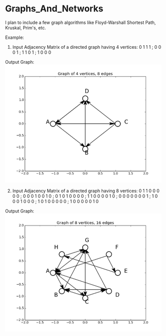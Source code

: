 # Graphs_And_Networks
I plan to include a few graph algorithms like Floyd-Warshall Shortest Path, Kruskal, Prim's, etc. 

Example:

1) Input Adjacency Matrix of a directed graph having 4 vertices:
0 1 1 1 ;
0 0 0 1 ;
1 1 0 1 ;
1 0 0 0 

Output Graph:
![4 Vertex Graph](https://github.com/chiragragarwal/Graphs_And_Networks/blob/master/4_vertex_graph.png)

2) Input Adjacency Matrix of a directed graph having 8 vertices:
0 1 1 0 0 0 0 0 ;
0 0 0 1 0 0 1 0 ;
0 1 0 1 0 0 0 0 ;
1 1 0 0 0 0 1 0 ;
0 0 0 0 0 0 0 1 ;
1 0 0 0 1 0 0 0 ;
1 0 1 0 0 0 0 0 ;
1 0 0 0 0 0 1 0

Output Graph:
![8 Vertex Graph](https://github.com/chiragragarwal/Graphs_And_Networks/blob/master/8_vertex_graph.png)
